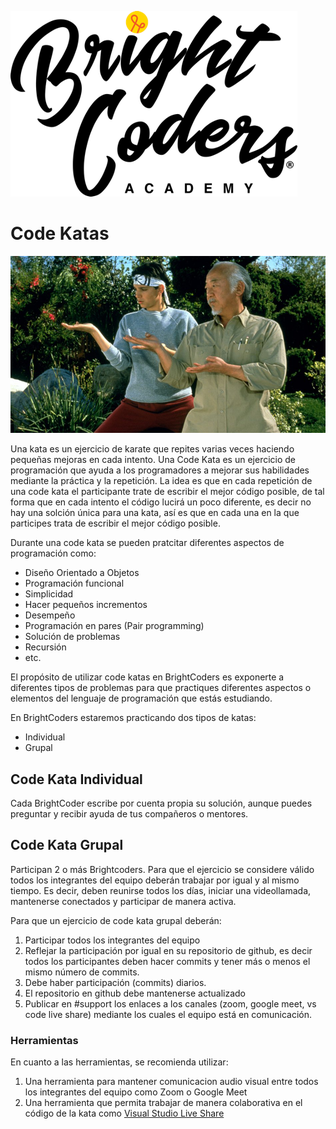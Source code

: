 ![BrightCoders](../../img/logo-bc.png)

# Code Katas
![BrightCoders](img/kata.jpg)

Una kata es un ejercicio de karate que repites varias veces haciendo pequeñas mejoras en cada intento. Una Code Kata es un ejercicio de programación que ayuda a los programadores a mejorar sus habilidades mediante la práctica y la repetición. La idea es que en cada repetición de una code kata el participante trate de escribir el mejor código posible, de tal forma que en cada intento el código lucirá un poco diferente, es decir no hay una solción única para una kata, así es que en cada una en la que participes trata de escribir el mejor código posible.

Durante una code kata se pueden pratcitar diferentes aspectos de programación como:
- Diseño Orientado a Objetos
- Programación funcional
- Simplicidad
- Hacer pequeños incrementos
- Desempeño
- Programación en pares (Pair programming)
- Solución de problemas
- Recursión
- etc.

El propósito de utilizar code katas en BrightCoders es exponerte a diferentes tipos de problemas para que practiques diferentes aspectos o elementos del lenguaje de programación que estás estudiando.

En BrightCoders estaremos practicando dos tipos de katas:
- Individual
- Grupal

## Code Kata Individual

Cada BrightCoder escribe por cuenta propia su solución, aunque puedes preguntar y recibir ayuda de tus compañeros o mentores.

## Code Kata Grupal
Participan 2 o más Brightcoders.  Para que el ejercicio se considere válido todos los integrantes del equipo deberán trabajar por igual y al mismo tiempo. Es decir, deben reunirse todos los días, iniciar una videollamada, mantenerse conectados y participar de manera activa.

Para que un ejercicio de code kata grupal deberán:

1. Participar todos los integrantes del equipo
2. Reflejar la participación por igual en su repositorio de github, es decir todos los participantes deben hacer commits y tener más o menos el mismo número de commits.
3. Debe haber participación (commits) diarios.
4. El repositorio en github debe mantenerse actualizado
5. Publicar en #support los enlaces a los canales (zoom, google meet, vs code live share) mediante los cuales el equipo está en comunicación.

### Herramientas

En cuanto a las herramientas, se recomienda utilizar:
1. Una herramienta para mantener comunicacion audio visual entre todos los integrantes del equipo como Zoom o Google Meet
2. Una herramienta que permita trabajar de manera colaborativa en el código de la kata como [Visual Studio Live Share](https://visualstudio.microsoft.com/es/services/live-share/)
